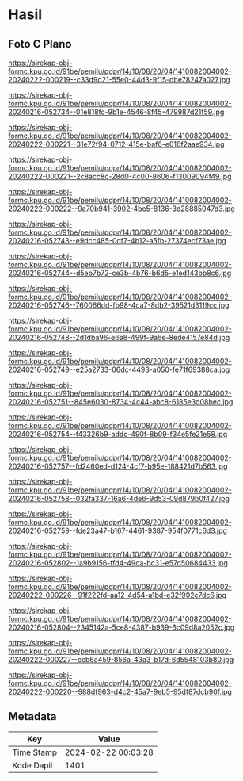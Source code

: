 # Hasil

## Foto C Plano

https://sirekap-obj-formc.kpu.go.id/91be/pemilu/pdpr/14/10/08/20/04/1410082004002-20240222-000219--c33d9d21-55e0-44d3-9f15-dbe78247a027.jpg

https://sirekap-obj-formc.kpu.go.id/91be/pemilu/pdpr/14/10/08/20/04/1410082004002-20240216-052734--01e818fc-9b1e-4546-8f45-479987d21f59.jpg

https://sirekap-obj-formc.kpu.go.id/91be/pemilu/pdpr/14/10/08/20/04/1410082004002-20240222-000221--31e72f94-0712-415e-baf6-e016f2aae934.jpg

https://sirekap-obj-formc.kpu.go.id/91be/pemilu/pdpr/14/10/08/20/04/1410082004002-20240222-000221--2c8acc8c-28d0-4c00-8606-f13009094f49.jpg

https://sirekap-obj-formc.kpu.go.id/91be/pemilu/pdpr/14/10/08/20/04/1410082004002-20240222-000222--9a70b941-3902-4be5-8136-3d28885047d3.jpg

https://sirekap-obj-formc.kpu.go.id/91be/pemilu/pdpr/14/10/08/20/04/1410082004002-20240216-052743--e9dcc485-0df7-4b12-a5fb-27374ecf73ae.jpg

https://sirekap-obj-formc.kpu.go.id/91be/pemilu/pdpr/14/10/08/20/04/1410082004002-20240216-052744--d5eb7b72-ce3b-4b76-b6d5-e1ed143bb8c6.jpg

https://sirekap-obj-formc.kpu.go.id/91be/pemilu/pdpr/14/10/08/20/04/1410082004002-20240216-052746--760066dd-fb98-4ca7-8db2-39521d3119cc.jpg

https://sirekap-obj-formc.kpu.go.id/91be/pemilu/pdpr/14/10/08/20/04/1410082004002-20240216-052748--2d1dba96-e6a8-499f-9a6e-8ede4157e84d.jpg

https://sirekap-obj-formc.kpu.go.id/91be/pemilu/pdpr/14/10/08/20/04/1410082004002-20240216-052749--e25a2733-06dc-4493-a050-fe71f69388ca.jpg

https://sirekap-obj-formc.kpu.go.id/91be/pemilu/pdpr/14/10/08/20/04/1410082004002-20240216-052751--845e6030-8734-4c44-abc8-6185e3d08bec.jpg

https://sirekap-obj-formc.kpu.go.id/91be/pemilu/pdpr/14/10/08/20/04/1410082004002-20240216-052754--f43326b9-addc-490f-8b09-f34e5fe21e58.jpg

https://sirekap-obj-formc.kpu.go.id/91be/pemilu/pdpr/14/10/08/20/04/1410082004002-20240216-052757--fd2460ed-d124-4cf7-b95e-188421d7b563.jpg

https://sirekap-obj-formc.kpu.go.id/91be/pemilu/pdpr/14/10/08/20/04/1410082004002-20240216-052758--032fa337-16a6-4de6-9d53-09d879b0f427.jpg

https://sirekap-obj-formc.kpu.go.id/91be/pemilu/pdpr/14/10/08/20/04/1410082004002-20240216-052759--fde23a47-b167-4461-9387-954f0771c6d3.jpg

https://sirekap-obj-formc.kpu.go.id/91be/pemilu/pdpr/14/10/08/20/04/1410082004002-20240216-052802--1a9b9156-ffd4-49ca-bc31-e57d50684433.jpg

https://sirekap-obj-formc.kpu.go.id/91be/pemilu/pdpr/14/10/08/20/04/1410082004002-20240222-000226--91f222fd-aa12-4d54-a1bd-e32f992c7dc6.jpg

https://sirekap-obj-formc.kpu.go.id/91be/pemilu/pdpr/14/10/08/20/04/1410082004002-20240216-052804--2345142a-5ce8-4387-b939-6c09d8a2052c.jpg

https://sirekap-obj-formc.kpu.go.id/91be/pemilu/pdpr/14/10/08/20/04/1410082004002-20240222-000227--ccb6a459-856a-43a3-b17d-6d5548103b80.jpg

https://sirekap-obj-formc.kpu.go.id/91be/pemilu/pdpr/14/10/08/20/04/1410082004002-20240222-000220--988df963-d4c2-45a7-9eb5-95df87dcb90f.jpg


## Metadata

| Key        | Value               |
| ---------- | ------------------- |
| Time Stamp | 2024-02-22 00:03:28 |
| Kode Dapil | 1401                |



